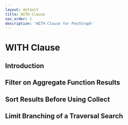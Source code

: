 ```yaml
---
layout: default
title: WITH Clause
nav_order: 1
description: 'WITH Clause for PostGraph'
---
```


# WITH Clause

## Introduction

## Filter on Aggregate Function Results

## Sort Results Before Using Collect

## Limit Branching of a Traversal Search


